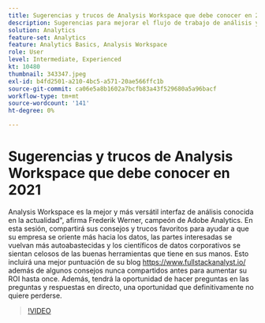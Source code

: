 ```yaml
---
title: Sugerencias y trucos de Analysis Workspace que debe conocer en 2021
description: Sugerencias para mejorar el flujo de trabajo de análisis y resalta las innovaciones recientes en Adobe Analytics
solution: Analytics
feature-set: Analytics
feature: Analytics Basics, Analysis Workspace
role: User
level: Intermediate, Experienced
kt: 10480
thumbnail: 343347.jpeg
exl-id: b4fd2501-a210-4bc5-a571-20ae566ffc1b
source-git-commit: ca06e5a8b1602a7bcfb83a43f529680a5a96bacf
workflow-type: tm+mt
source-wordcount: '141'
ht-degree: 0%

---
```


# Sugerencias y trucos de Analysis Workspace que debe conocer en 2021

Analysis Workspace es la mejor y más versátil interfaz de análisis conocida en la actualidad&quot;, afirma Frederik Werner, campeón de Adobe Analytics. En esta sesión, compartirá sus consejos y trucos favoritos para ayudar a que su empresa se oriente más hacia los datos, las partes interesadas se vuelvan más autoabastecidas y los científicos de datos corporativos se sientan celosos de las buenas herramientas que tiene en sus manos. Esto incluirá una mejor puntuación de su blog https://www.fullstackanalyst.io/ además de algunos consejos nunca compartidos antes para aumentar su ROI hasta once. Además, tendrá la oportunidad de hacer preguntas en las preguntas y respuestas en directo, una oportunidad que definitivamente no quiere perderse.

>[!VIDEO](https://video.tv.adobe.com/v/343347/?quality=12&learn=on)
